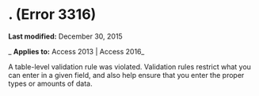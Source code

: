 
# <Table-level validation text>. (Error 3316)

 **Last modified:** December 30, 2015

 _ **Applies to:** Access 2013 | Access 2016_

A table-level validation rule was violated. Validation rules restrict what you can enter in a given field, and also help ensure that you enter the proper types or amounts of data.

